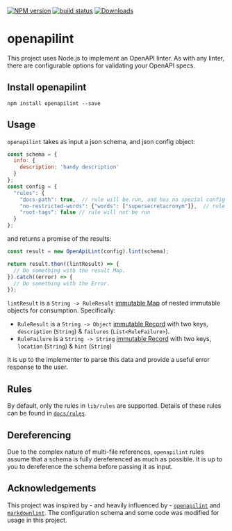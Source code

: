 [![NPM version][npm-image]][npm-url]
[![build status][travis-image]][travis-url]
[![Downloads][downloads-image]][downloads-url]

# openapilint

This project uses Node.js to implement an OpenAPI linter.  As with any linter, there are configurable options for validating your OpenAPI specs.

## Install openapilint

```
npm install openapilint --save
```

## Usage

`openapilint` takes as input a json schema, and json config object:

```js
const schema = {
  info: {
    description: 'handy description'
  }
};
const config = {
  "rules": {
    "docs-path": true,  // rule will be run, and has no special config
    "no-restricted-words": {"words": ["supersecretacronym"]},  // rule will be run with the specified config
    "root-tags": false // rule will not be run
  }
};

```

and returns a promise of the results:

```js
const result = new OpenApiLint(config).lint(schema);

return result.then((lintResult) => {
  // Do something with the result Map.
}).catch((error) => {
  // Do something with the Error.
});
```

`lintResult` is a `String -> RuleResult` [immutable Map](http://facebook.github.io/immutable-js/docs/#/Map) of nested immutable objects for consumption.  Specifically:

* `RuleResult` is a `String -> Object` [immutable Record](http://facebook.github.io/immutable-js/docs/#/Record) with two keys, `description` (`String`) & `failures` (`List<RuleFailure>`).
* `RuleFailure` is a `String -> String` [immutable Record](http://facebook.github.io/immutable-js/docs/#/Record) with two keys, `location` (`String`) & `hint` (`String`)

It is up to the implementer to parse this data and provide a useful error response to the user.

## Rules

By default, only the rules in `lib/rules` are supported.  Details of these rules can be found in [`docs/rules`](https://github.com/braintree/openapilint/tree/master/docs/rules).

## Dereferencing

Due to the complex nature of multi-file references, `openapilint` rules assume that a schema is fully dereferenced as much as possible. It is up to you to dereference the schema before passing it as input.

## Acknowledgements

This project was inspired by - and heavily influenced by - [`openapilint`](https://github.com/openapilint/openapilint/) and [`markdownlint`](https://github.com/DavidAnson/markdownlint).  The configuration schema and some code was modified for usage in this project.

[npm-image]: https://img.shields.io/npm/v/openapilint.svg?style=flat-square
[npm-url]: https://www.npmjs.com/package/openapilint
[travis-image]: https://img.shields.io/travis/braintree/openapilint/master.svg?style=flat-square
[travis-url]: https://travis-ci.org/braintree/openapilint
[downloads-image]: https://img.shields.io/npm/dm/openapilint.svg?style=flat-square
[downloads-url]: https://www.npmjs.com/package/openapilint
